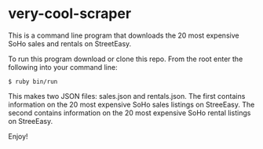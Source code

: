 # very-cool-scraper

This is a command line program that downloads the 20 most expensive SoHo sales and rentals on StreetEasy. 

To run this program download or clone this repo. From the root enter the following into your command line:

`
$ ruby bin/run
`

This makes two JSON files: sales.json and rentals.json. The first contains information on the 20 most expensive SoHo sales listings on StreeEasy. The second contains information on the 20 most expensive SoHo rental listings on StreeEasy.

Enjoy!
